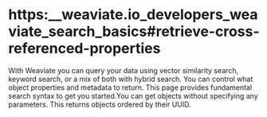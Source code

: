 # https:\_\_weaviate.io_developers_weaviate_search_basics#retrieve-cross-referenced-properties

With Weaviate you can query your data using vector similarity search, keyword search, or a mix of both with hybrid search. You can control what object properties and metadata to return. This page provides fundamental search syntax to get you started.You can get objects without specifying any parameters. This returns objects ordered by their UUID.
